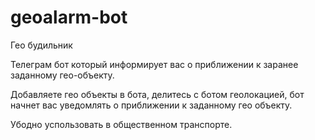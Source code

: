 # geoalarm-bot

Гео будильник

Телеграм бот который информирует вас о приближении к заранее заданному гео-объекту.

Добавляете гео объекты в бота, делитесь с ботом геолокацией, бот начнет вас уведомлять о приближении к заданному гео объекту. 

Убодно успользовать в общественном транспорте.
